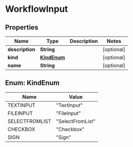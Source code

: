 

# WorkflowInput


## Properties

Name | Type | Description | Notes
------------ | ------------- | ------------- | -------------
**description** | **String** |  |  [optional]
**kind** | [**KindEnum**](#KindEnum) |  |  [optional]
**name** | **String** |  |  [optional]



## Enum: KindEnum

Name | Value
---- | -----
TEXTINPUT | &quot;TextInput&quot;
FILEINPUT | &quot;FileInput&quot;
SELECTFROMLIST | &quot;SelectFromList&quot;
CHECKBOX | &quot;Checkbox&quot;
SIGN | &quot;Sign&quot;



